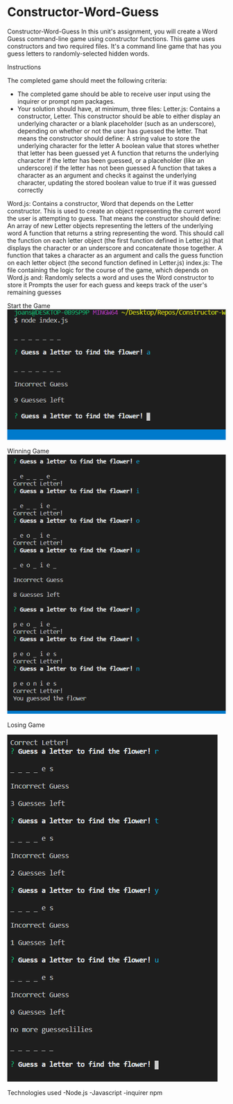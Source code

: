 # Constructor-Word-Guess
Constructor-Word-Guess
In this unit's assignment, you will create a Word Guess command-line game using constructor functions.
This game uses constructors and two required files. It's a command line game that has you guess letters to randomly-selected hidden words.

Instructions

The completed game should meet the following criteria:
* The completed game should be able to receive user input using the inquirer or prompt npm packages.
* Your solution should have, at minimum, three files:
Letter.js: Contains a constructor, Letter. This constructor should be able to either display an underlying character or a blank placeholder (such as an underscore), depending on whether or not the user has guessed the letter. That means the constructor should define:
     A string value to store the underlying character for the letter
     A boolean value that stores whether that letter has been guessed yet
     A function that returns the underlying character if the letter has been guessed, or a placeholder (like an underscore) if the letter has not been guessed
     A function that takes a character as an argument and checks it against the underlying character, updating the stored boolean value to true if it was guessed correctly

Word.js: Contains a constructor, Word that depends on the Letter constructor. This is used to create an object representing the current word the user is attempting to guess. That means the constructor should define:
     An array of new Letter objects representing the letters of the underlying word
     A function that returns a string representing the word. This should call the function on each letter object (the first function defined in Letter.js) that displays the character or an underscore and concatenate those together.
     A function that takes a character as an argument and calls the guess function on each letter object (the second function defined in Letter.js)
     index.js: The file containing the logic for the course of the game, which depends on Word.js and:
Randomly selects a word and uses the Word constructor to store it
Prompts the user for each guess and keeps track of the user's remaining guesses

Start the Game
![Default](/images/startwithguess.PNG)

Winning Game
![Default](/images/correctgame.PNG)

Losing Game

![Default](/images/losinggame.PNG)

Technologies used
-Node.js 
-Javascript
-inquirer npm
